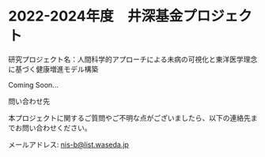 # 2022-2024年度　井深基金プロジェクト

研究プロジェクト名：人間科学的アプローチによる未病の可視化と東洋医学理念に基づく健康増進モデル構築

Coming Soon...

問い合わせ先

本プロジェクトに関するご質問やご不明な点がございましたら、以下の連絡先までお問い合わせください。

メールアドレス: nis-b@list.waseda.jp
